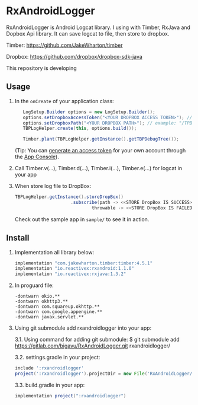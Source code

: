 # RxAndroidLogger
RxAndroidLogger is Android Logcat library. I using with Timber, RxJava and Dopbox Api library. It can save logcat to file, then store to dropbox.

Timber: https://github.com/JakeWharton/timber

Dropbox: https://github.com/dropbox/dropbox-sdk-java

This repository is developing

Usage
-----
1. In the `onCreate` of your application class:
   ```java
      LogSetup.Builder options = new LogSetup.Builder();
      options.setDropboxAccessToken("<YOUR DROPBOX ACCESS TOKEN>"); // example: "JM5srPDuSpMAAAAAAAAUmLljWVbGxYfdy7T3W_Dsh1Sv8B7-7H87QTgdWghuQAR-"
      options.setDropboxPath("<YOUR DROPBOX PATH>"); // example: "/TPBLog"
      TBPLogHelper.create(this, options.build());

      Timber.plant(TBPLogHelper.getInstance().getTBPDebugTree());
   ```
   (Tip: You can [generate an access token](https://blogs.dropbox.com/developers/2014/05/generate-an-access-token-for-your-own-account/) 
   for your own account through the [App Console](https://www.dropbox.com/developers/apps)).
 
2. Call Timber.v(...), Timber.d(...), Timber.i(...), Timber.e(...) for logcat in your app

3. When store log file to DropBox:
   ```java
   TBPLogHelper.getInstance().storeDropBox()
                        .subscribe(path -> <<STORE DropBox IS SUCCESS>>,
                                throwable -> <<STORE DropBox IS FAILED>>);
   ```
   
   Check out the sample app in `sample/` to see it in action.
   
Install
-------
1. Implementation all library below:

    ```groovy
    implementation "com.jakewharton.timber:timber:4.5.1"
    implementation "io.reactivex:rxandroid:1.1.0"
    implementation "io.reactivex:rxjava:1.3.2"
    ```
2. In proguard file:
    ```
    -dontwarn okio.**
    -dontwarn okhttp3.**
    -dontwarn com.squareup.okhttp.**
    -dontwarn com.google.appengine.**
    -dontwarn javax.servlet.**
    ```
3. Using git submodule add rxandroidlogger into your app:

    3.1. Using command for adding git submodule: $ git submodule add https://gitlab.com/bigavu/RxAndroidLogger.git rxandroidlogger/
    
    3.2. settings.gradle in your project:
    ```groovy
    include ':rxandroidlogger'
    project(':rxandroidlogger').projectDir = new File('RxAndroidLogger/rxandroidlogger')
    ```
    3.3. build.gradle in your app:
    ```groovy
    implementation project(":rxandroidlogger")
    ```